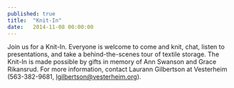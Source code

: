 ```yaml
---
published: true
title:  "Knit-In"
date:   2014-11-08 00:00:00
---
```

Join us for a Knit-In. Everyone is welcome to come and knit, chat, listen to presentations, and take a behind-the-scenes tour of textile storage. The Knit-In is made possible by gifts in memory of Ann Swanson and Grace Rikansrud. For more information, contact Laurann Gilbertson at Vesterheim (563-382-9681, lgilbertson@vesterheim.org).
